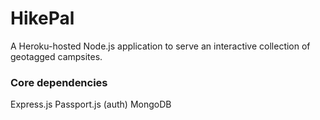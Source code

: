 # HikePal
A Heroku-hosted Node.js application to serve an interactive collection of geotagged campsites.

### Core dependencies
Express.js
Passport.js (auth)
MongoDB
